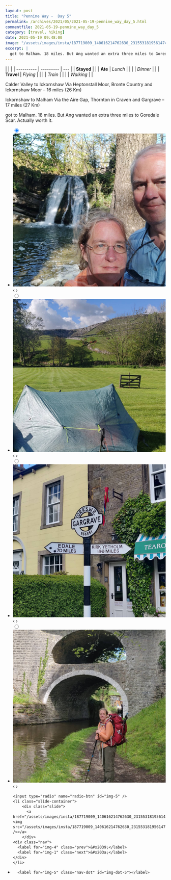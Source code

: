 ```yaml
---
layout: post
title: "Pennine Way -  Day 5"
permalink: /archives/2021/05/2021-05-19-pennine_way_day_5.html
commentfile: 2021-05-19-pennine_way_day_5
category: [travel, hiking]
date: 2021-05-19 09:48:00
image: "/assets/images/insta/187719009_140616214762630_2315531819561474887_n_17917759522711241.jpg"
excerpt: |
  got to Malham. 18 miles. But Ang wanted an extra three miles to Goredale Scar. Actually worth it.
---
```


|            |           |
| ---------- | --------- | --- |
| **Stayed** |           |
| **Ate**    | _Lunch_   |     |
|            | _Dinner_  |     |
| **Travel** | _Flying_  |     |
|            | _Train_   |     |
|            | _Walking_ |     |

Calder Valley to Ickornshaw
Via Heptonstall Moor, Bronte Country and Ickornshaw Moor – 16 miles (26 Km)

Ickornshaw to Malham
Via the Aire Gap, Thornton in Craven and Gargrave – 17 miles (27 Km)

got to Malham. 18 miles. But Ang wanted an extra three miles to Goredale Scar. Actually worth it.

<ul class="slides">
    <input type="radio" name="radio-btn" id="img-1" checked="checked" />
    <li class="slide-container">
        <div class="slide">
          <a href="/assets/images/insta/187699487_166597058799270_8010866709860704522_n_17906675527886439.jpg"><img src="/assets/images/insta/187699487_166597058799270_8010866709860704522_n_17906675527886439.jpg" /></a>
        </div>
    <div class="nav">
      <label for="img-5" class="prev">&#x2039;</label>
      <label for="img-2" class="next">&#x203a;</label>
    </div>
    </li>
        <input type="radio" name="radio-btn" id="img-2"  />
    <li class="slide-container">
        <div class="slide">
          <a href="/assets/images/insta/189060319_816606705956157_8804463721791514411_n_17931275722524787.jpg"><img src="/assets/images/insta/189060319_816606705956157_8804463721791514411_n_17931275722524787.jpg" /></a>
        </div>
    <div class="nav">
      <label for="img-1" class="prev">&#x2039;</label>
      <label for="img-3" class="next">&#x203a;</label>
    </div>
    </li>
        <input type="radio" name="radio-btn" id="img-3"  />
    <li class="slide-container">
        <div class="slide">
          <a href="/assets/images/insta/188015349_163243992400592_4728224004129205829_n_18229488151016034.jpg"><img src="/assets/images/insta/188015349_163243992400592_4728224004129205829_n_18229488151016034.jpg" /></a>
        </div>
    <div class="nav">
      <label for="img-2" class="prev">&#x2039;</label>
      <label for="img-4" class="next">&#x203a;</label>
    </div>
    </li>
        <input type="radio" name="radio-btn" id="img-4"  />
    <li class="slide-container">
        <div class="slide">
          <a href="/assets/images/insta/187423118_329808608494509_642107257682184032_n_17861646371523964.jpg"><img src="/assets/images/insta/187423118_329808608494509_642107257682184032_n_17861646371523964.jpg" /></a>
        </div>
    <div class="nav">
      <label for="img-3" class="prev">&#x2039;</label>
      <label for="img-5" class="next">&#x203a;</label>
    </div>
    </li>
    
    <input type="radio" name="radio-btn" id="img-5" />
    <li class="slide-container">
        <div class="slide">
          <a href="/assets/images/insta/187719009_140616214762630_2315531819561474887_n_17917759522711241.jpg"><img src="/assets/images/insta/187719009_140616214762630_2315531819561474887_n_17917759522711241.jpg" /></a>
        </div>
    <div class="nav">
      <label for="img-4" class="prev">&#x2039;</label>
      <label for="img-1" class="next">&#x203a;</label>
    </div>
    </li>
			
<li class="nav-dots">
      <label for="img-1" class="nav-dot" id="img-dot-1"></label>
      <label for="img-2" class="nav-dot" id="img-dot-2"></label>
      <label for="img-3" class="nav-dot" id="img-dot-3"></label>
      <label for="img-4" class="nav-dot" id="img-dot-4"></label>

      <label for="img-5" class="nav-dot" id="img-dot-5"></label>

</li>
</ul>
